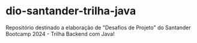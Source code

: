# dio-santander-trilha-java
Repositório destinado a elaboração de "Desafios de Projeto" do Santander Bootcamp 2024 - Trilha Backend com Java!
